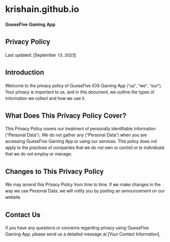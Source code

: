 # krishain.github.io

**GuessFive Gaming App**

   <html>

<meta name='viewport' content ='width=device=width'>
<title>Privacy Policy for GuessFive App</title>
<style> body { font-family: 'Helvetica Neue', helvetica, Arial, sans-serif; padding:1em; } </style>

<h2>Privacy Policy</h2> <p> Last updated: [September 13, 2023]

<h2>Introduction</h2>

</p> <p>Welcome to the privacy policy of GuessFive IOS Gaming App ("us", "we", "our"). Your privacy is important to us, and in this document, we outline the types of information we collect and how we use it.

<h2>What Does This Privacy Policy Cover?</h2>

</p> <p>This Privacy Policy covers our treatment of personally identifiable information ("Personal Data"). We do not gather any ("Personal Data") when you are accessing GuessFive Gaming App or using our services. This policy does not apply to the practices of companies that we do not own or control or to individuals that we do not employ or manage.

<h2>Changes to This Privacy Policy</h2>

</p> <p>We may amend this Privacy Policy from time to time. If we make changes in the way we use Personal Data, we will notify you by posting an announcement on our website.

<h2>Contact Us</h2>

</p> <p>If you have any questions or concerns regarding privacy using GuessFive Gaming App, please send us a detailed message at [Your Contact Information].
